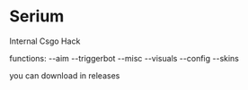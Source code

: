 # Serium
Internal Csgo Hack

functions:
--aim
--triggerbot
--misc
--visuals
--config
--skins

you can download in releases
